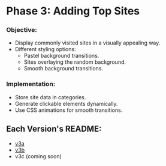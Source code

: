 # **Phase 3: Adding Top Sites**
### **Objective:**
- Display commonly visited sites in a visually appealing way.
- Different styling options:
  - Pastel background transitions.
  - Sites overlaying the random background.
  - Smooth background transitions.

### **Implementation:**
- Store site data in categories.
- Generate clickable elements dynamically.
- Use CSS animations for smooth transitions.

## Each Version's README:
- [v3a](v3/v3a/README.md)
- [v3b](v3/v3b/README.md)
- v3c (coming soon)
